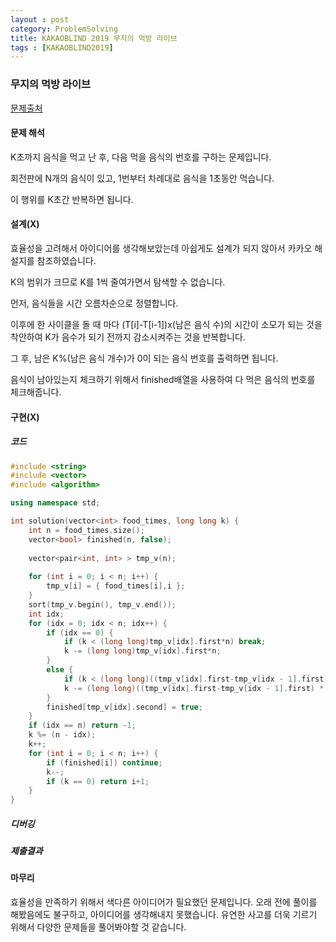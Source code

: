 ```yaml
---
layout : post
category: ProblemSolving
title: KAKAOBLIND 2019 무지의 먹방 라이브
tags : [KAKAOBLIND2019]
---
```

### 무지의 먹방 라이브

[문제출처](https://programmers.co.kr/learn/courses/30/lessons/42891)

#### 문제 해석
  
K초까지 음식을 먹고 난 후, 다음 먹을 음식의 번호를 구하는 문제입니다.

회전판에 N개의 음식이 있고, 1번부터 차례대로 음식을 1초동안 먹습니다.

이 행위를 K초간 반복하면 됩니다.

#### 설계(X)

효율성을 고려해서 아이디어를 생각해보았는데 아쉽게도 설계가 되지 않아서 카카오 해설지를 참조하였습니다.

K의 범위가 크므로 K를 1씩 줄여가면서 탐색할 수 없습니다.

먼저, 음식들을 시간 오름차순으로 정렬합니다.

이후에 한 사이클을 돌 때 마다 (T[i]-T[i-1])x(남은 음식 수)의 시간이 소모가 되는 것을 착안하여 K가 음수가 되기 전까지 감소시켜주는 것을 반복합니다.

그 후, 남은 K%(남은 음식 개수)가 0이 되는 음식 번호를 출력하면 됩니다.

음식이 남아있는지 체크하기 위해서 finished배열을 사용하여 다 먹은 음식의 번호를 체크해줍니다.

#### 구현(X)

##### 코드

```cpp
#include <string>
#include <vector>
#include <algorithm>

using namespace std;

int solution(vector<int> food_times, long long k) {
	int n = food_times.size();
	vector<bool> finished(n, false);
	
	vector<pair<int, int> > tmp_v(n);
	
	for (int i = 0; i < n; i++) {
		tmp_v[i] = { food_times[i],i };
	}
	sort(tmp_v.begin(), tmp_v.end());
	int idx;
	for (idx = 0; idx < n; idx++) {
		if (idx == 0) {
			if (k < (long long)tmp_v[idx].first*n) break;
			k -= (long long)tmp_v[idx].first*n;
		}
		else {
			if (k < (long long)((tmp_v[idx].first-tmp_v[idx - 1].first) * (n - idx))) break;
			k -= (long long)((tmp_v[idx].first-tmp_v[idx - 1].first) * (n - idx));
		}
		finished[tmp_v[idx].second] = true;
	}
	if (idx == n) return -1;
	k %= (n - idx);
	k++;
	for (int i = 0; i < n; i++) {
		if (finished[i]) continue;
		k--;
		if (k == 0) return i+1;
	}
}

```

##### 디버깅

##### 제출결과

#### 마무리

효율성을 만족하기 위해서 색다른 아이디어가 필요했던 문제입니다. 오래 전에 풀이를 해봤음에도 불구하고, 아이디어를 생각해내지 못했습니다.
유연한 사고를 더욱 기르기 위해서 다양한 문제들을 풀어봐야할 것 같습니다.

